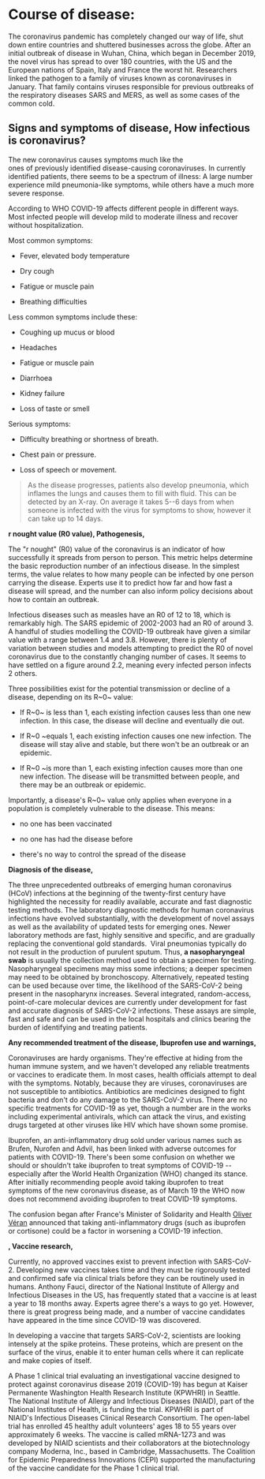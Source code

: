 # Course of disease:

The coronavirus pandemic has completely changed our way of life, shut
down entire countries and shuttered businesses across the globe. After
an initial outbreak of disease in Wuhan, China, which began in December
2019, the novel virus has spread to over 180 countries, with the US and
the European nations of Spain, Italy and France the worst hit.
Researchers linked the pathogen to a family of viruses known as
coronaviruses in January. That family contains viruses responsible for
previous outbreaks of the respiratory diseases SARS and MERS, as well as
some cases of the common cold.

## Signs and symptoms of disease, How infectious is coronavirus?
The new coronavirus causes symptoms much like the
ones of previously identified disease-causing coronaviruses. In
currently identified patients, there seems to be a spectrum of illness:
A large number experience mild pneumonia-like symptoms, while others
have a much more severe response.

According to WHO COVID-19 affects different people in different ways.
Most infected people will develop mild to moderate illness and recover
without hospitalization.

Most common symptoms:

-   Fever, elevated body temperature

-   Dry cough

-   Fatigue or muscle pain

-   Breathing difficulties

Less common symptoms include these:

-   Coughing up mucus or blood

-   Headaches

-   Fatigue or muscle pain

-   Diarrhoea

-   Kidney failure

-   Loss of taste or smell

Serious symptoms:

-   Difficulty breathing or shortness of breath.

-   Chest pain or pressure.

-   Loss of speech or movement.

> As the disease progresses, patients also develop pneumonia, which
> inflames the lungs and causes them to fill with fluid. This can be
> detected by an X-ray. On average it takes 5--6 days from when someone
> is infected with the virus for symptoms to show, however it can take
> up to 14 days. 

**r nought value (R0 value), Pathogenesis,**

The \"r nought\" (R0) value of the coronavirus is an indicator of how
successfully it spreads from person to person. This metric helps
determine the basic reproduction number of an infectious disease. In the
simplest terms, the value relates to how many people can be infected by
one person carrying the disease. Experts use it to predict how far and
how fast a disease will spread, and the number can also inform policy
decisions about how to contain an outbreak.

Infectious diseases such as measles have an R0 of 12 to 18, which is
remarkably high. The SARS epidemic of 2002-2003 had an R0 of around 3. A
handful of studies modelling the COVID-19 outbreak have given a similar
value with a range between 1.4 and 3.8. However, there is plenty of
variation between studies and models attempting to predict the R0 of
novel coronavirus due to the constantly changing number of cases. It
seems to have settled on a figure around 2.2, meaning every infected
person infects 2 others.

Three possibilities exist for the potential transmission or decline of a
disease, depending on its R~0~ value:

-   If R~0~ is less than 1, each existing infection causes less than one
    new infection. In this case, the disease will decline and eventually
    die out.

-   If R~0 ~equals 1, each existing infection causes one new infection.
    The disease will stay alive and stable, but there won't be an
    outbreak or an epidemic.

-   If R~0 ~is more than 1, each existing infection causes more than one
    new infection. The disease will be transmitted between people, and
    there may be an outbreak or epidemic.

Importantly, a disease's R~0~ value only applies when everyone in a
population is completely vulnerable to the disease. This means:

-   no one has been vaccinated

-   no one has had the disease before

-   there's no way to control the spread of the disease

**Diagnosis of the disease,**

The three unprecedented outbreaks of emerging human coronavirus (HCoV)
infections at the beginning of the twenty-first century have highlighted
the necessity for readily available, accurate and fast diagnostic
testing methods. The laboratory diagnostic methods for human coronavirus
infections have evolved substantially, with the development of novel
assays as well as the availability of updated tests for emerging ones.
Newer laboratory methods are fast, highly sensitive and specific, and
are gradually replacing the conventional gold standards.  Viral
pneumonias typically do not result in the production of purulent sputum.
Thus, **a nasopharyngeal swab** is usually the collection method used to
obtain a specimen for testing. Nasopharyngeal specimens may miss some
infections; a deeper specimen may need to be obtained by bronchoscopy.
Alternatively, repeated testing can be used because over time, the
likelihood of the SARS-CoV-2 being present in the nasopharynx increases.
Several integrated, random-access, point-of-care molecular devices are
currently under development for fast and accurate diagnosis of
SARS-CoV-2 infections. These assays are simple, fast and safe and can be
used in the local hospitals and clinics bearing the burden of
identifying and treating patients.

**Any recommended treatment of the disease, Ibuprofen use and
warnings,**

Coronaviruses are hardy organisms. They\'re effective at hiding from the
human immune system, and we haven\'t developed any reliable treatments
or vaccines to eradicate them. In most cases, health officials attempt
to deal with the symptoms. Notably, because they are viruses,
coronaviruses are not susceptible to antibiotics. Antibiotics are
medicines designed to fight bacteria and don\'t do any damage to the
SARS-CoV-2 virus. There are no specific treatments for COVID-19 as yet,
though a number are in the works including experimental antivirals,
which can attack the virus, and existing drugs targeted at other viruses
like HIV which have shown some promise.

Ibuprofen, an anti-inflammatory drug sold under various names such as
Brufen, Nurofen and Advil, has been linked with adverse outcomes for
patients with COVID-19. There's been some confusion on whether we should
or shouldn't take ibuprofen to treat symptoms of COVID-19 -- especially
after the World Health Organization (WHO) changed its stance. After
initially recommending people avoid taking ibuprofen to treat symptoms
of the new coronavirus disease, as of March 19 the WHO now does not
recommend avoiding ibuprofen to treat COVID-19 symptoms.

The confusion began after France's Minister of Solidarity and
Health [Oliver Véran](https://twitter.com/olivierveran) announced that
taking anti-inflammatory drugs (such as ibuprofen or cortisone) could be
a factor in worsening a COVID-19 infection.

**, Vaccine research,**

Currently, no approved vaccines exist to prevent infection with
SARS-CoV-2. Developing new vaccines takes time and they must be
rigorously tested and confirmed safe via clinical trials before they can
be routinely used in humans. Anthony Fauci, director of the National
Institute of Allergy and Infectious Diseases in the US, has frequently
stated that a vaccine is at least a year to 18 months away. Experts
agree there\'s a ways to go yet. However, there is great progress being
made, and a number of vaccine candidates have appeared in the time since
COVID-19 was discovered.

In developing a vaccine that targets SARS-CoV-2, scientists are looking
intensely at the spike proteins. These proteins, which are present on
the surface of the virus, enable it to enter human cells where it can
replicate and make copies of itself.

A Phase 1 clinical trial evaluating an investigational vaccine designed
to protect against coronavirus disease 2019 (COVID-19) has begun at
Kaiser Permanente Washington Health Research Institute (KPWHRI) in
Seattle. The National Institute of Allergy and Infectious Diseases
(NIAID), part of the National Institutes of Health, is funding the
trial. KPWHRI is part of NIAID's Infectious Diseases Clinical Research
Consortium. The open-label trial has enrolled 45 healthy adult
volunteers' ages 18 to 55 years over approximately 6 weeks. The vaccine
is called mRNA-1273 and was developed by NIAID scientists and their
collaborators at the biotechnology company Moderna, Inc., based in
Cambridge, Massachusetts. The Coalition for Epidemic Preparedness
Innovations (CEPI) supported the manufacturing of the vaccine candidate
for the Phase 1 clinical trial.
